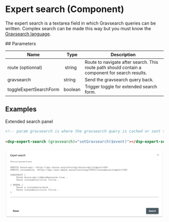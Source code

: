 # Expert search (Component)

The expert search is a textarea field in which Gravsearch queries can be written. Complex search can be made this way but you must know the [Gravsearch language](https://docs.knora.org/paradox/03-apis/api-v2/query-language.html).

## Parameters

Name | Type | Description
--- | --- | ---
route (optionnal) | string | Route to navigate after search. This route path should contain a component for search results.
gravsearch | string | Send the gravsearch query back.
toggleExpertSearchForm | boolean | Trigger toggle for extended search form.

## Examples

Extended search panel

```html
<!-- param gravsearch is where the gravsearch query is cached or sent to Knora -->

<dsp-expert-search (gravsearch)="setGravsearch($event)"></dsp-expert-search>
```

![Expert search panel with a default Gravsearch query](../../assets/images/expert-search.png)
